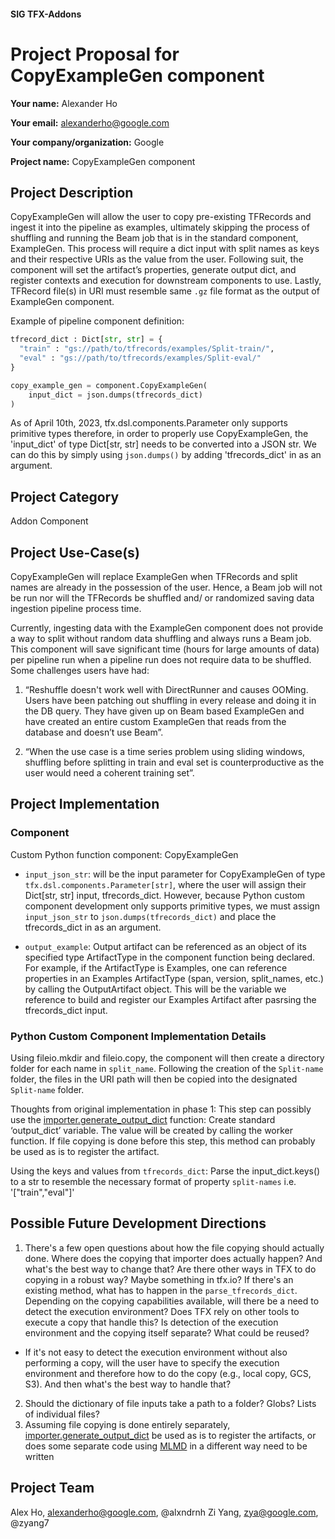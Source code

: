 #### SIG TFX-Addons
# Project Proposal for CopyExampleGen component

**Your name:** Alexander Ho

**Your email:** alexanderho@google.com

**Your company/organization:** Google

**Project name:** CopyExampleGen component

## Project Description
CopyExampleGen will allow the user to copy pre-existing TFRecords and ingest it into the pipeline as examples, ultimately skipping the process of shuffling and running the Beam job that is in the standard component, ExampleGen. This process will require a dict input with split names as keys and their respective URIs as the value from the user. Following suit, the component will set the artifact’s properties, generate output dict, and register contexts and execution for downstream components to use. Lastly, TFRecord file(s) in URI must resemble same `.gz` file format as the output of ExampleGen component.

Example of pipeline component definition:
```python
tfrecord_dict : Dict[str, str] = {
  "train" : "gs://path/to/tfrecords/examples/Split-train/",
  "eval" : "gs://path/to/tfrecords/examples/Split-eval/"
}

copy_example_gen = component.CopyExampleGen(
    input_dict = json.dumps(tfrecords_dict)
)
```

As of April 10th, 2023, tfx.dsl.components.Parameter only supports primitive types therefore, in order to properly use CopyExampleGen, the 'input_dict' of type Dict[str, str] needs to be converted into a JSON str. We can do this by simply using `json.dumps()` by adding 'tfrecords_dict' in as an argument.


## Project Category
Addon Component

## Project Use-Case(s)
CopyExampleGen will replace ExampleGen when TFRecords and split names are already in the possession of the user. Hence, a Beam job will not be run nor will the TFRecords be shuffled and/ or randomized saving data ingestion pipeline process time.

Currently, ingesting data with the ExampleGen component does not provide a way to split without random data shuffling and always runs a Beam job. This component will save significant time (hours for large amounts of data) per pipeline run when a pipeline run does not require data to be shuffled. Some challenges users have had:

  1. “Reshuffle doesn't work well with DirectRunner and causes OOMing. Users have been patching out shuffling in every release and doing it in the DB query. They have given up on Beam based ExampleGen and have created an entire custom ExampleGen that reads from the database and doesn’t use Beam”.

  2. “When the use case is a time series problem using sliding windows, shuffling before splitting in train and eval set is counterproductive as the user would need a coherent training set”.


## Project Implementation
### Component

Custom Python function component: CopyExampleGen

 - `input_json_str`: will be the input parameter for CopyExampleGen of type `tfx.dsl.components.Parameter[str]`, where the user will assign their Dict[str, str] input, tfrecords_dict. However, because Python custom component development only supports primitive types, we must assign `input_json_str` to `json.dumps(tfrecords_dict)` and place the tfrecords_dict in as an argument.

 - `output_example`: Output artifact can be referenced as an object of its specified type ArtifactType in the component function being declared. For example, if the ArtifactType is Examples, one can reference properties in an Examples ArtifactType (span, version, split_names, etc.) by calling the OutputArtifact object. This will be the variable we reference to build and register our Examples Artifact after pasrsing the tfrecords_dict input.


### Python Custom Component Implementation Details

  Using fileio.mkdir and fileio.copy, the component will then create a directory folder for each name in `split_name`. Following the creation of the `Split-name` folder, the files in the URI path will then be copied into the designated `Split-name` folder.

  Thoughts from original implementation in phase 1:
  This step can possibly use the [importer.generate_output_dict](https://github.com/tensorflow/tfx/blob/f8ce19339568ae58519d4eecfdd73078f80f84a2/tfx/dsl/components/common/importer.py#L153) function:
  Create standard ‘output_dict’ variable. The value will be created by calling the worker function. If file copying is done before this step, this method can probably be used as is to register the artifact.

  Using the keys and values from `tfrecords_dict`:
  Parse the input_dict.keys() to a str to resemble the necessary format of property `split-names` i.e. '["train","eval"]'

## Possible Future Development Directions
  1. There's a few open questions about how the file copying should actually done. Where does the copying that importer does actually happen? And what's the best way to change that? Are there other ways in TFX to do copying in a robust way? Maybe something in tfx.io? If there's an existing method, what has to happen in the `parse_tfrecords_dict`. Depending on the copying capabilities available, will there be a need to detect the execution environment? Does TFX rely on other tools to execute a copy that handle this? Is detection of the execution environment and the copying itself separate? What could be reused?

  - If it's not easy to detect the execution environment without also performing a copy, will the user have to specify the execution environment and therefore how to do the copy (e.g., local copy, GCS, S3). And then what's the best way to handle that?

  2. Should the dictionary of file inputs take a path to a folder? Globs? Lists of individual files?
  3. Assuming file copying is done entirely separately, [importer.generate_output_dict](https://github.com/tensorflow/tfx/blob/f8ce19339568ae58519d4eecfdd73078f80f84a2/tfx/dsl/components/common/importer.py#L153) be used as is to register the artifacts, or does some separate code using [MLMD](https://www.tensorflow.org/tfx/guide/mlmd) in a different way need to be written


## Project Team
Alex Ho, alexanderho@google.com, @alxndrnh
Zi Yang, zya@google.com, @zyang7
